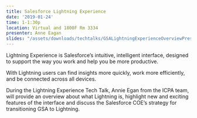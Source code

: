 ```yaml
---
title: Salesforce Lightning Experience
date: '2019-01-24'
time: 1-1:30p
location: Virtual and 1800F Rm 3334
presenter: Anne Eagan
slides: "/assets/downloads/techtalks/GSALightningExperienceOverviewPresentation.pdf"
---
```


Lightning Experience is Salesforce’s intuitive, intelligent interface, designed to support the way you work and help you be more productive.

With Lightning users can find insights more quickly, work more efficiently, and be connected across all devices.

During the Lightning Experience Tech Talk, Annie Egan from the ICPA team, will provide an overview about what Lightning is, highlight new and exciting features of the interface and discuss the Salesforce COE’s strategy for transitioning GSA to Lightning.

